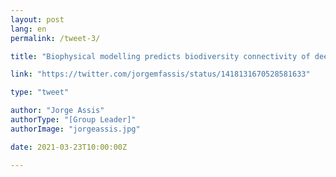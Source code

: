 ```yaml
---
layout: post
lang: en
permalink: /tweet-3/

title: "Biophysical modelling predicts biodiversity connectivity of deep marine species. #techart #rstats #biodiversity"

link: "https://twitter.com/jorgemfassis/status/1418131670528581633"

type: "tweet"

author: "Jorge Assis"
authorType: "[Group Leader]"
authorImage: "jorgeassis.jpg"

date: 2021-03-23T10:00:00Z

---
```

